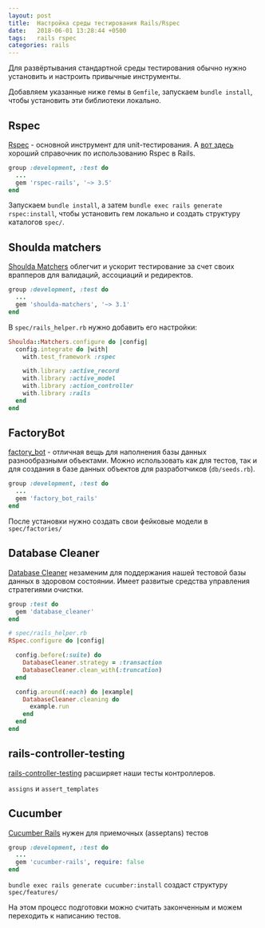 ```yaml
---
layout: post
title:  Настройка среды тестирования Rails/Rspec
date:   2018-06-01 13:28:44 +0500
tags:   rails rspec
categories: rails
---
```


Для развёртывания стандартной среды тестирования обычно нужно установить и настроить привычные инструменты.

Добавляем указанные ниже гемы в `Gemfile`, запускаем `bundle install`, чтобы установить эти библиотеки локально. 

## Rspec

[Rspec](https://github.com/rspec/rspec-rails) - основной инструмент для unit-тестирования. 
А [вот здесь](https://relishapp.com/rspec/rspec-rails/docs) хороший справочник по использованию Rspec в Rails.

```ruby
group :development, :test do
  ...
  gem 'rspec-rails', '~> 3.5'
end
````

Запускаем `bundle install`, а затем `bundle exec rails generate rspec:install`, чтобы установить гем локально и создать структуру каталогов `spec/`. 

## Shoulda matchers

[Shoulda Matchers](https://github.com/thoughtbot/shoulda-matchers) облегчит и ускорит тестирование за счет своих врапперов для валидаций, ассоциаций и редиректов. 

```ruby
group :development, :test do
  ...
  gem 'shoulda-matchers', '~> 3.1'
end
```

В `spec/rails_helper.rb` нужно добавить его настройки:
```ruby
Shoulda::Matchers.configure do |config|
  config.integrate do |with|
    with.test_framework :rspec

    with.library :active_record
    with.library :active_model
    with.library :action_controller
    with.library :rails
  end
end
```

## FactoryBot

[factory_bot](https://github.com/thoughtbot/factory_bot_rails) - отличная вещь для наполнения базы данных разнообразными объектами. Можно использовать как для тестов, так и для создания в базе данных объектов для разработчиков (`db/seeds.rb`).

```ruby
group :development, :test do
  ...
  gem 'factory_bot_rails'
end
```

После установки нужно создать свои фейковые модели в `spec/factories/`

## Database Cleaner

[Database Cleaner](https://github.com/DatabaseCleaner/database_cleaner) незаменим для поддержания нашей тестовой базы данных в здоровом состоянии. Имеет развитые средства управления стратегиями очистки.

```ruby
group :test do
  gem 'database_cleaner'
end
```

```ruby
# spec/rails_helper.rb
RSpec.configure do |config|

  config.before(:suite) do
    DatabaseCleaner.strategy = :transaction
    DatabaseCleaner.clean_with(:truncation)
  end

  config.around(:each) do |example|
    DatabaseCleaner.cleaning do
      example.run
    end
  end
end
```

## rails-controller-testing

[rails-controller-testing](https://github.com/rails/rails-controller-testing) расширяет наши тесты контроллеров. 

`assigns` и `assert_templates`

## Cucumber

[Cucumber Rails](https://github.com/cucumber/cucumber-rails) нужен для приемочных (asseptans) тестов

```ruby
group :development, :test do
  ...
  gem 'cucumber-rails', require: false
end
```

`bundle exec rails generate cucumber:install` создаст структуру `spec/features/`

На этом процесс подготовки можно считать законченным и можем переходить к написанию тестов.
